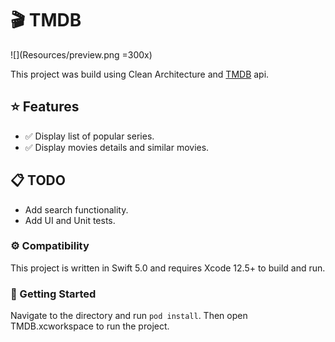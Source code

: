 # 🎬 TMDB
![](Resources/preview.png =300x)

This project was build using Clean Architecture and [TMDB](https://developers.themoviedb.org/3) api.

## ⭐️ Features
- ✅ Display list of popular series.
- ✅ Display movies details and similar movies.

## 📋 TODO
- Add search functionality.
- Add UI and Unit tests.

### ⚙️ Compatibility
This project is written in Swift 5.0 and requires Xcode 12.5+ to build and run.

### 📲 Getting Started
Navigate to the directory and run `pod install`. Then open TMDB.xcworkspace to run the project.
